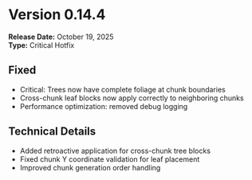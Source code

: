 # Version 0.14.4

**Release Date:** October 19, 2025  
**Type:** Critical Hotfix

## Fixed

- Critical: Trees now have complete foliage at chunk boundaries
- Cross-chunk leaf blocks now apply correctly to neighboring chunks
- Performance optimization: removed debug logging

## Technical Details

- Added retroactive application for cross-chunk tree blocks
- Fixed chunk Y coordinate validation for leaf placement
- Improved chunk generation order handling

